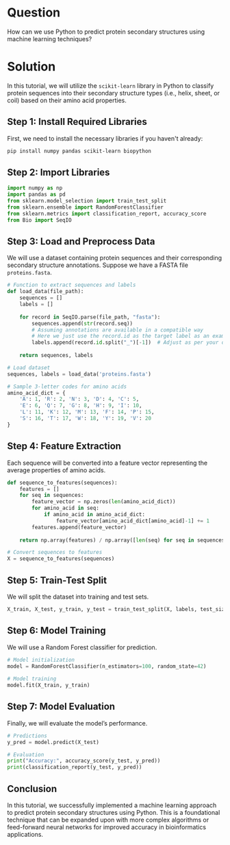 # Question
How can we use Python to predict protein secondary structures using machine learning techniques?

# Solution

In this tutorial, we will utilize the `scikit-learn` library in Python to classify protein sequences into their secondary structure types (i.e., helix, sheet, or coil) based on their amino acid properties.

## Step 1: Install Required Libraries

First, we need to install the necessary libraries if you haven't already:

```bash
pip install numpy pandas scikit-learn biopython
```

## Step 2: Import Libraries

```python
import numpy as np
import pandas as pd
from sklearn.model_selection import train_test_split
from sklearn.ensemble import RandomForestClassifier
from sklearn.metrics import classification_report, accuracy_score
from Bio import SeqIO
```

## Step 3: Load and Preprocess Data

We will use a dataset containing protein sequences and their corresponding secondary structure annotations. Suppose we have a FASTA file `proteins.fasta`. 

```python
# Function to extract sequences and labels
def load_data(file_path):
    sequences = []
    labels = []
    
    for record in SeqIO.parse(file_path, "fasta"):
        sequences.append(str(record.seq))
        # Assuming annotations are available in a compatible way
        # Here we just use the record.id as the target label as an example
        labels.append(record.id.split("_")[-1])  # Adjust as per your dataset format
    
    return sequences, labels

# Load dataset
sequences, labels = load_data('proteins.fasta')

# Sample 3-letter codes for amino acids
amino_acid_dict = {
    'A': 1, 'R': 2, 'N': 3, 'D': 4, 'C': 5,
    'E': 6, 'Q': 7, 'G': 8, 'H': 9, 'I': 10,
    'L': 11, 'K': 12, 'M': 13, 'F': 14, 'P': 15,
    'S': 16, 'T': 17, 'W': 18, 'Y': 19, 'V': 20
}
```

## Step 4: Feature Extraction

Each sequence will be converted into a feature vector representing the average properties of amino acids.

```python
def sequence_to_features(sequences):
    features = []
    for seq in sequences:
        feature_vector = np.zeros(len(amino_acid_dict))
        for amino_acid in seq:
            if amino_acid in amino_acid_dict:
                feature_vector[amino_acid_dict[amino_acid]-1] += 1
        features.append(feature_vector)
    
    return np.array(features) / np.array([len(seq) for seq in sequences])[:, None]

# Convert sequences to features
X = sequence_to_features(sequences)
```

## Step 5: Train-Test Split

We will split the dataset into training and test sets.

```python
X_train, X_test, y_train, y_test = train_test_split(X, labels, test_size=0.2, random_state=42)
```

## Step 6: Model Training

We will use a Random Forest classifier for prediction.

```python
# Model initialization
model = RandomForestClassifier(n_estimators=100, random_state=42)
    
# Model training
model.fit(X_train, y_train)
```

## Step 7: Model Evaluation

Finally, we will evaluate the model’s performance.

```python
# Predictions
y_pred = model.predict(X_test)

# Evaluation
print("Accuracy:", accuracy_score(y_test, y_pred))
print(classification_report(y_test, y_pred))
```

## Conclusion

In this tutorial, we successfully implemented a machine learning approach to predict protein secondary structures using Python. This is a foundational technique that can be expanded upon with more complex algorithms or feed-forward neural networks for improved accuracy in bioinformatics applications.